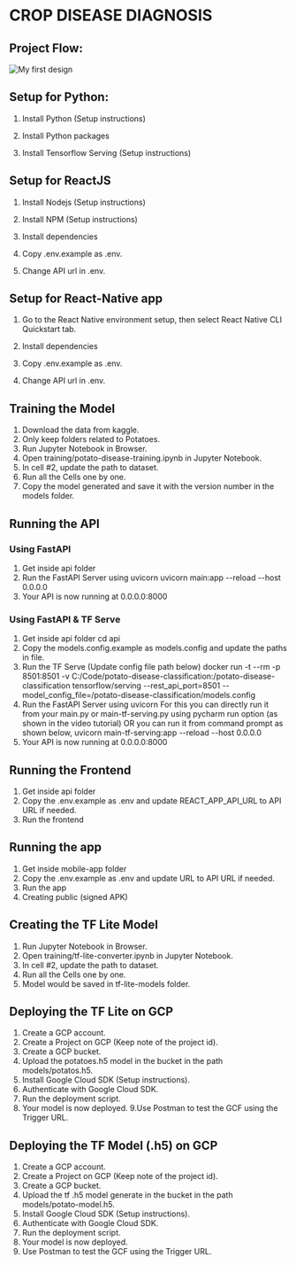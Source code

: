 # CROP DISEASE DIAGNOSIS
## Project Flow:
![My first design](https://github.com/madhu1690/Flora/assets/135344672/c9b28ab8-415c-465c-bb15-71642f11f391)


## Setup for Python:
1. Install Python (Setup instructions)

2. Install Python packages

3. Install Tensorflow Serving (Setup instructions)
## Setup for ReactJS
1. Install Nodejs (Setup instructions)
2. Install NPM (Setup instructions)
3. Install dependencies
4. Copy .env.example as .env.

5. Change API url in .env.

## Setup for React-Native app
1. Go to the React Native environment setup, then select React Native CLI Quickstart tab.

2. Install dependencies

3. Copy .env.example as .env.

4. Change API url in .env.

## Training the Model
1. Download the data from kaggle.
2. Only keep folders related to Potatoes.
3. Run Jupyter Notebook in Browser.
4. Open training/potato-disease-training.ipynb in Jupyter Notebook.
5. In cell #2, update the path to dataset.
6. Run all the Cells one by one.
7. Copy the model generated and save it with the version number in the models folder.
## Running the API
### Using FastAPI
1. Get inside api folder
2. Run the FastAPI Server using uvicorn
uvicorn main:app --reload --host 0.0.0.0
3. Your API is now running at 0.0.0.0:8000
### Using FastAPI & TF Serve
1. Get inside api folder
cd api
2. Copy the models.config.example as models.config and update the paths in file.
3. Run the TF Serve (Update config file path below)
docker run -t --rm -p 8501:8501 -v C:/Code/potato-disease-classification:/potato-disease-classification tensorflow/serving --rest_api_port=8501 --model_config_file=/potato-disease-classification/models.config
4. Run the FastAPI Server using uvicorn For this you can directly run it from your main.py or main-tf-serving.py using pycharm run option (as shown in the video tutorial) OR you can run it from command prompt as shown below,
uvicorn main-tf-serving:app --reload --host 0.0.0.0
5. Your API is now running at 0.0.0.0:8000
## Running the Frontend
1. Get inside api folder
2. Copy the .env.example as .env and update REACT_APP_API_URL to API URL if needed.
3. Run the frontend
## Running the app
1. Get inside mobile-app folder
2. Copy the .env.example as .env and update URL to API URL if needed.
3. Run the app
4. Creating public (signed APK)
## Creating the TF Lite Model
1. Run Jupyter Notebook in Browser.
2. Open training/tf-lite-converter.ipynb in Jupyter Notebook.
3. In cell #2, update the path to dataset.
4. Run all the Cells one by one.
5. Model would be saved in tf-lite-models folder.
## Deploying the TF Lite on GCP
1. Create a GCP account.
2. Create a Project on GCP (Keep note of the project id).
3. Create a GCP bucket.
4. Upload the potatoes.h5 model in the bucket in the path models/potatos.h5.
5. Install Google Cloud SDK (Setup instructions).
6. Authenticate with Google Cloud SDK.
7. Run the deployment script.
8. Your model is now deployed.
9.Use Postman to test the GCF using the Trigger URL.

## Deploying the TF Model (.h5) on GCP
1. Create a GCP account.
2. Create a Project on GCP (Keep note of the project id).
3. Create a GCP bucket.
4. Upload the tf .h5 model generate in the bucket in the path models/potato-model.h5.
5. Install Google Cloud SDK (Setup instructions).
6. Authenticate with Google Cloud SDK.
7. Run the deployment script.
8. Your model is now deployed.
9. Use Postman to test the GCF using the Trigger URL.


